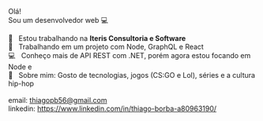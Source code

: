 
Olá!
 <br/> Sou um desenvolvedor web :computer:

 :rocket:  &nbsp; Estou trabalhando na **Iteris Consultoria e Software**
 <br/> :purple_heart: &nbsp; Trabalhando em um projeto com Node, GraphQL e React
 <br/> :computer: &nbsp; Conheço mais de API REST com .NET, porém agora estou focando em Node e 
 <br/> 💬  &nbsp; Sobre mim: Gosto de tecnologias, jogos (CS:GO e Lol), séries e a cultura hip-hop
 <br/>
 <br/> email: thiagopb56@gmail.com
 <br/> linkedin: https://www.linkedin.com/in/thiago-borba-a80963190/
